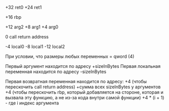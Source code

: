 

+32 ret0
+24 ret1

+16 rbp

+12 arg2
+8 arg1
+4 arg0

0 call return address

-4 local0
-8 local1
-12 local2


При условии, что размеры любых переменных = qword (4)

Первый аргумент находится по адресу +sizeInBytes
Первая локальная переменная находится по адресу -sizeInBytes

Первая возвратная переменная находится по адресу:
+4 (чтобы перескочить call return address)
+сумма всех sizeInBytes у аргументов
+4 (чтобы перескочить rbp, который добавляется на стороне, которая и вызвала эту функцию, а не из-за кода внутри самой функции)
+4 * (i + 1) - где i индекс аргумента